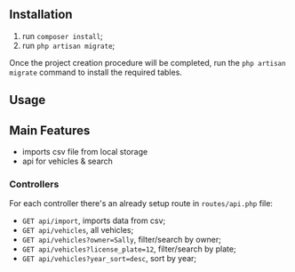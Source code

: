 
## Installation

1. run `composer install`;
2. run `php artisan migrate`;

Once the project creation procedure will be completed, run the `php artisan migrate` command to install the required tables.

## Usage

## Main Features
* imports csv file from local storage
* api for vehicles & search

### Controllers

For each controller there's an already setup route in `routes/api.php` file:

* `GET api/import`, imports data from csv;
* `GET api/vehicles`, all vehicles;
* `GET api/vehicles?owner=Sally`, filter/search by owner;
* `GET api/vehicles?license_plate=12`, filter/search by plate;
* `GET api/vehicles?year_sort=desc`, sort by year;
